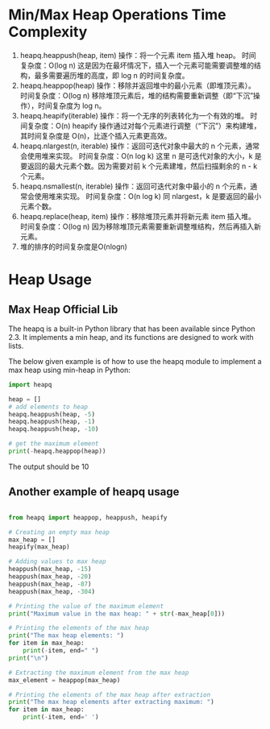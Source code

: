 # Min/Max Heap Operations Time Complexity
<ol>
<li>heapq.heappush(heap, item)
操作：将一个元素 item 插入堆 heap。
时间复杂度：O(log n)
这是因为在最坏情况下，插入一个元素可能需要调整堆的结构，最多需要遍历堆的高度，即 log n 的时间复杂度。
<li>heapq.heappop(heap)
操作：移除并返回堆中的最小元素（即堆顶元素）。
时间复杂度：O(log n)
移除堆顶元素后，堆的结构需要重新调整（即“下沉”操作），时间复杂度为 log n。
<li>heapq.heapify(iterable)
操作：将一个无序的列表转化为一个有效的堆。
时间复杂度：O(n)
heapify 操作通过对每个元素进行调整（“下沉”）来构建堆，其时间复杂度是 O(n)，比逐个插入元素更高效。
<li>heapq.nlargest(n, iterable)
操作：返回可迭代对象中最大的 n 个元素，通常会使用堆来实现。
时间复杂度：O(n log k)
这里 n 是可迭代对象的大小，k 是要返回的最大元素个数。因为需要对前 k 个元素建堆，然后扫描剩余的 n - k 个元素。
<li>heapq.nsmallest(n, iterable)
操作：返回可迭代对象中最小的 n 个元素，通常会使用堆来实现。
时间复杂度：O(n log k)
同 nlargest，k 是要返回的最小元素个数。
<li>heapq.replace(heap, item)
操作：移除堆顶元素并将新元素 item 插入堆。
时间复杂度：O(log n)
因为移除堆顶元素需要重新调整堆结构，然后再插入新元素。
<li>堆的排序的时间复杂度是O(nlogn)
</ol>

# Heap Usage
## Max Heap Official Lib
The heapq is a built-in Python library that has been available since Python 2.3. It implements a min heap, and its functions are designed to work with lists. <br>

The below given example is of how to use the heapq module to implement a max heap using min-heap in Python:

```python
import heapq

heap = []
# add elements to heap
heapq.heappush(heap, -5)
heapq.heappush(heap, -1)
heapq.heappush(heap, -10)

# get the maximum element
print(-heapq.heappop(heap))

```

The output should be 10

## Another example of heapq usage

```python

from heapq import heappop, heappush, heapify

# Creating an empty max heap
max_heap = []
heapify(max_heap)

# Adding values to max heap
heappush(max_heap, -15)
heappush(max_heap, -20)
heappush(max_heap, -87)
heappush(max_heap, -304)

# Printing the value of the maximum element
print("Maximum value in the max heap: " + str(-max_heap[0]))

# Printing the elements of the max heap
print("The max heap elements: ")
for item in max_heap:
    print(-item, end=" ")
print("\n")

# Extracting the maximum element from the max heap
max_element = heappop(max_heap)

# Printing the elements of the max heap after extraction
print("The max heap elements after extracting maximum: ")
for item in max_heap:
    print(-item, end=' ')
    
```